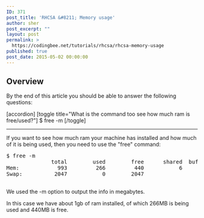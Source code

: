 ```yaml
---
ID: 371
post_title: 'RHCSA &#8211; Memory usage'
author: sher
post_excerpt: ""
layout: post
permalink: >
  https://codingbee.net/tutorials/rhcsa/rhcsa-memory-usage
published: true
post_date: 2015-05-02 00:00:00
---
```

<h2>Overview</h2>
By the end of this article you should be able to answer the following questions:

[accordion]
[toggle title="What is the command too see how much ram is free/used?"]
$ free -m
[/toggle]
<hr/>



If you want to see how much ram your machine has installed and how much of it is being used, then you need to use the "free" command:


<pre>
$ free -m
              total        used        free      shared  buff/cache   available
Mem:            993         266         440           6         286         573
Swap:          2047           0        2047

</pre> 


We used the -m option to output the info in megabytes. 


In this case we have about 1gb of ram installed, of which 266MB is being used and 440MB is free.